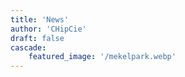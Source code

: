 ```yaml
---
title: 'News'
author: 'CHipCie'
draft: false
cascade:
    featured_image: '/mekelpark.webp'
---
```

